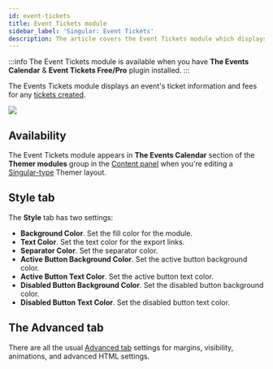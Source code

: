 ```yaml
---
id: event-tickets
title: Event Tickets module
sidebar_label: 'Singular: Event Tickets'
description: The article covers the Event Tickets module which displays an event's ticket information and fees.
---
```


:::info
The Event Tickets module is available when you have **The Events Calendar** & **Event Tickets Free/Pro** plugin installed.
:::

The Events Tickets module displays an event's ticket information and fees for any [tickets created](https://theeventscalendar.com/knowledgebase/k/making-tickets/).

![](/img/beaver-themer/integrations--tec--event-tickets--1.jpg)

## Availability

The Event Tickets module appears in **The Events Calendar** section of the **Themer modules** group in the [Content panel](/beaver-builder/getting-started/bb-editor-basics/content-panel) when you're editing a [Singular-type](/layout-types-modules/singular/overview.md) Themer layout.

## Style tab

The **Style** tab has two settings:

* **Background Color**. Set the fill color for the module.
* **Text Color**. Set the text color for the export links.
* **Separator Color**. Set the separator color.
* **Active Button Background Color**. Set the active button background color.
* **Active Button Text Color**. Set the active button text color.
* **Disabled Button Background Color**. Set the disabled button background color.
* **Disabled Button Text Color**. Set the disabled button text color.

## The Advanced tab

There are all the usual [Advanced tab](/beaver-builder/layouts/advanced-tab) settings for margins, visibility, animations, and advanced HTML settings.
